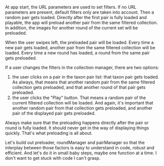 At app start, the URL parameters are used to set filters. If no URL parameters are present, default filters only are taken into account.
Then a random pair gets loaded. 
Directly after the first pair is fully loaded and playable, the app will preload another pair from the same filtered collection.
In addition, the images for another round of the current set will be preloaded.

When the user swipes left, the preloaded pair will be loaded. Every time a new pair gets loaded, another pair from the same filtered collection will be loaded. Every time a new round has loaded, a round from the same pair gets preloaded.

If a user changes the filters in the collection manager, there are two options:
1. the user clicks on a pair in the taxon pair list: that taxon pair gets loaded. As always, that means that another random pair from the same filtered collection gets preloaded, and that another round of that pair gets preloaded.
2. the user clicks the "Play" button. That means a random pair of the current filtered collection will be loaded. And again, it's important that another random pair from that collection gets preloaded, and another pair of the displayed pair gets preloaded.

Always make sure that the preloading happens directly after the pair or round is fully loaded. It should never get in the way of displaying things quickly. That's what preloading is all about.

Let's build out preloader, roundManager and pairManager so that the interplay between those factors is easy to understand in code, robust and efficient.
And let's do it in small baby steps, maybe one function at a time. I don't want to get stuck with code I can't grasp.
